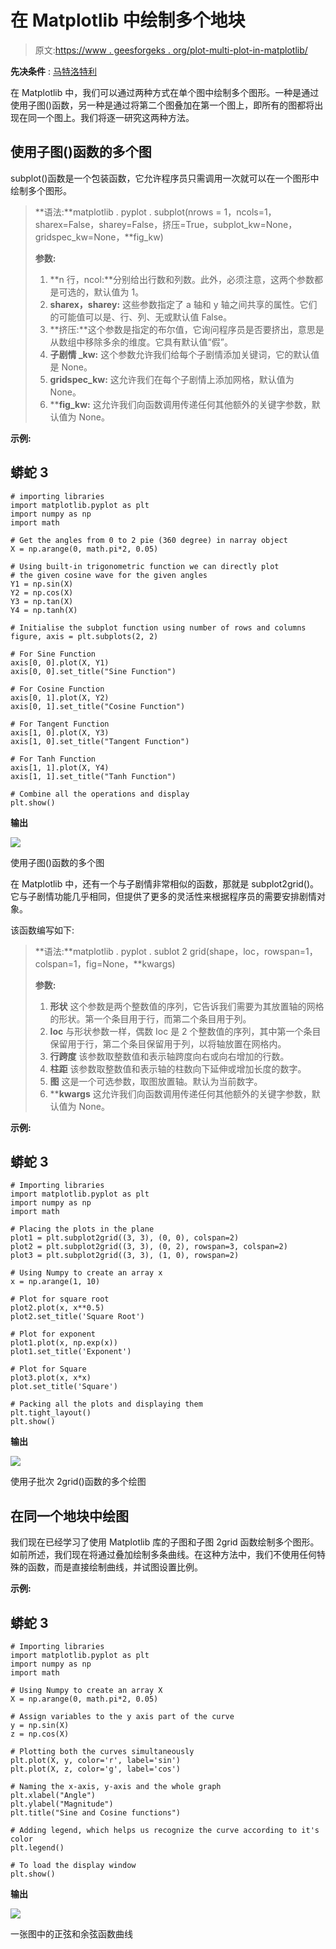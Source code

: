 # 在 Matplotlib 中绘制多个地块

> 原文:[https://www . geesforgeks . org/plot-multi-plot-in-matplotlib/](https://www.geeksforgeeks.org/plot-multiple-plots-in-matplotlib/)

**先决条件** : [马特洛特利](https://www.geeksforgeeks.org/python-introduction-matplotlib/)

在 Matplotlib 中，我们可以通过两种方式在单个图中绘制多个图形。一种是通过使用子图()函数，另一种是通过将第二个图叠加在第一个图上，即所有的图都将出现在同一个图上。我们将逐一研究这两种方法。

## 使用子图()函数的多个图

subplot()函数是一个包装函数，它允许程序员只需调用一次就可以在一个图形中绘制多个图形。

> **语法:**matplotlib . pyplot . subplot(nrows = 1，ncols=1，sharex=False，sharey=False，挤压=True，subplot_kw=None，gridspec_kw=None，**fig_kw)
> 
> **参数:**
> 
> 1.  **n 行，ncol:**分别给出行数和列数。此外，必须注意，这两个参数都是可选的，默认值为 1。
> 2.  **sharex，sharey:** 这些参数指定了 a 轴和 y 轴之间共享的属性。它们的可能值可以是、行、列、无或默认值 False。
> 3.  **挤压:**这个参数是指定的布尔值，它询问程序员是否要挤出，意思是从数组中移除多余的维度。它具有默认值“假”。
> 4.  **子剧情 _kw:** 这个参数允许我们给每个子剧情添加关键词，它的默认值是 None。
> 5.  **gridspec_kw:** 这允许我们在每个子剧情上添加网格，默认值为 None。
> 6.  ****fig_kw:** 这允许我们向函数调用传递任何其他额外的关键字参数，默认值为 None。

**示例:**

## 蟒蛇 3

```
# importing libraries
import matplotlib.pyplot as plt
import numpy as np
import math

# Get the angles from 0 to 2 pie (360 degree) in narray object
X = np.arange(0, math.pi*2, 0.05)

# Using built-in trigonometric function we can directly plot
# the given cosine wave for the given angles
Y1 = np.sin(X)
Y2 = np.cos(X)
Y3 = np.tan(X)
Y4 = np.tanh(X)

# Initialise the subplot function using number of rows and columns
figure, axis = plt.subplots(2, 2)

# For Sine Function
axis[0, 0].plot(X, Y1)
axis[0, 0].set_title("Sine Function")

# For Cosine Function
axis[0, 1].plot(X, Y2)
axis[0, 1].set_title("Cosine Function")

# For Tangent Function
axis[1, 0].plot(X, Y3)
axis[1, 0].set_title("Tangent Function")

# For Tanh Function
axis[1, 1].plot(X, Y4)
axis[1, 1].set_title("Tanh Function")

# Combine all the operations and display
plt.show()
```

**输出**

![](img/0abe5307dabadd8f36b8e677b64b0ad3.png)

使用子图()函数的多个图

在 Matplotlib 中，还有一个与子剧情非常相似的函数，那就是 subplot2grid()。它与子剧情功能几乎相同，但提供了更多的灵活性来根据程序员的需要安排剧情对象。

该函数编写如下:

> **语法:**matplotlib . pyplot . sublot 2 grid(shape，loc，rowspan=1，colspan=1，fig=None，**kwargs)
> 
> **参数:**
> 
> 1.  **形状**
>     这个参数是两个整数值的序列，它告诉我们需要为其放置轴的网格的形状。第一个条目用于行，而第二个条目用于列。
> 2.  **loc**
>     与形状参数一样，偶数 Ioc 是 2 个整数值的序列，其中第一个条目保留用于行，第二个条目保留用于列，以将轴放置在网格内。
> 3.  **行跨度**
>     该参数取整数值和表示轴跨度向右或向右增加的行数。
> 4.  **柱距**
>     该参数取整数值和表示轴的柱数向下延伸或增加长度的数字。
> 5.  **图**
>     这是一个可选参数，取图放置轴。默认为当前数字。
> 6.  ****kwargs**
>     这允许我们向函数调用传递任何其他额外的关键字参数，默认值为 None。

**示例:**

## 蟒蛇 3

```
# Importing libraries
import matplotlib.pyplot as plt
import numpy as np
import math

# Placing the plots in the plane
plot1 = plt.subplot2grid((3, 3), (0, 0), colspan=2)
plot2 = plt.subplot2grid((3, 3), (0, 2), rowspan=3, colspan=2)
plot3 = plt.subplot2grid((3, 3), (1, 0), rowspan=2)

# Using Numpy to create an array x
x = np.arange(1, 10)

# Plot for square root
plot2.plot(x, x**0.5)
plot2.set_title('Square Root')

# Plot for exponent
plot1.plot(x, np.exp(x))
plot1.set_title('Exponent')

# Plot for Square
plot3.plot(x, x*x)
plot.set_title('Square')

# Packing all the plots and displaying them
plt.tight_layout()
plt.show()
```

**输出**

![](img/5970bcc9c9eb84e689b264914e6bfcee.png)

使用子批次 2grid()函数的多个绘图

## 在同一个地块中绘图

我们现在已经学习了使用 Matplotlib 库的子图和子图 2grid 函数绘制多个图形。如前所述，我们现在将通过叠加绘制多条曲线。在这种方法中，我们不使用任何特殊的函数，而是直接绘制曲线，并试图设置比例。

**示例:**

## 蟒蛇 3

```
# Importing libraries
import matplotlib.pyplot as plt
import numpy as np
import math

# Using Numpy to create an array X
X = np.arange(0, math.pi*2, 0.05)

# Assign variables to the y axis part of the curve
y = np.sin(X)
z = np.cos(X)

# Plotting both the curves simultaneously
plt.plot(X, y, color='r', label='sin')
plt.plot(X, z, color='g', label='cos')

# Naming the x-axis, y-axis and the whole graph
plt.xlabel("Angle")
plt.ylabel("Magnitude")
plt.title("Sine and Cosine functions")

# Adding legend, which helps us recognize the curve according to it's color
plt.legend()

# To load the display window
plt.show()
```

**输出**

![](img/40cbb50c29e6b221aff846d1746efe16.png)

一张图中的正弦和余弦函数曲线